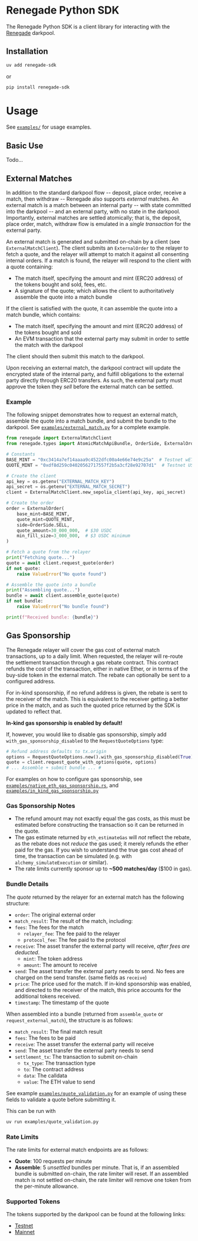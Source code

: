# Renegade Python SDK
The Renegade Python SDK is a client library for interacting with the [Renegade](https://renegade.fi/) darkpool.

## Installation
```bash
uv add renegade-sdk
```
or
```bash
pip install renegade-sdk
```

# Usage
See [`examples/`](examples/) for usage examples.

## Basic Use
Todo... 

## External Matches
In addition to the standard darkpool flow -- deposit, place order, receive a match, then withdraw -- Renegade also supports *external* matches. An external match is a match between an internal party -- with state committed into the darkpool -- and an external party, with no state in the darkpool. Importantly, external matches are settled atomically; that is, the deposit, place order, match, withdraw flow is emulated in a _single transaction_ for the external party.

An external match is generated and submitted on-chain by a client (see `ExternalMatchClient`). The client submits an `ExternalOrder` to the relayer to fetch a quote, and the relayer will attempt to match it against all consenting internal orders. If a match is found, the relayer will respond to the client with a quote containing:
- The match itself, specifying the amount and mint (ERC20 address) of the tokens bought and sold, fees, etc.
- A signature of the quote; which allows the client to authoritatively assemble the quote into a match bundle

If the client is satisfied with the quote, it can assemble the quote into a match bundle, which contains:
- The match itself, specifying the amount and mint (ERC20 address) of the tokens bought and sold
- An EVM transaction that the external party may submit in order to settle the match with the darkpool

The client should then submit this match to the darkpool.

Upon receiving an external match, the darkpool contract will update the encrypted state of the internal party, and fulfill obligations to the external party directly through ERC20 transfers. As such, the external party must approve the token they _sell_ before the external match can be settled.


### Example
The following snippet demonstrates how to request an external match, assemble the quote into a match bundle, and submit the bundle to the darkpool. See [`examples/external_match.py`](examples/external_match.py) for a complete example.
```python
from renegade import ExternalMatchClient
from renegade.types import AtomicMatchApiBundle, OrderSide, ExternalOrder

# Constants
BASE_MINT = "0xc3414a7ef14aaaa9c4522dfc00a4e66e74e9c25a"  # Testnet wETH
QUOTE_MINT = "0xdf8d259c04020562717557f2b5a3cf28e92707d1"  # Testnet USDC

# Create the client
api_key = os.getenv("EXTERNAL_MATCH_KEY")
api_secret = os.getenv("EXTERNAL_MATCH_SECRET")
client = ExternalMatchClient.new_sepolia_client(api_key, api_secret)

# Create the order
order = ExternalOrder(
    base_mint=BASE_MINT,
    quote_mint=QUOTE_MINT,
    side=OrderSide.SELL,
    quote_amount=30_000_000,  # $30 USDC
    min_fill_size=3_000_000,  # $3 USDC minimum
)

# Fetch a quote from the relayer
print("Fetching quote...")
quote = await client.request_quote(order)
if not quote:
    raise ValueError("No quote found")

# Assemble the quote into a bundle
print("Assembling quote...")
bundle = await client.assemble_quote(quote)
if not bundle:
    raise ValueError("No bundle found")

print(f"Received bundle: {bundle}")
```

## Gas Sponsorship

The Renegade relayer will cover the gas cost of external match transactions, up to a daily limit. When requested, the relayer will re-route the settlement transaction through a gas rebate contract. This contract refunds the cost of the transaction, either in native Ether, or in terms of the buy-side token in the external match.
The rebate can optionally be sent to a configured address.

For in-kind sponsorship, if no refund address is given, the rebate is sent to the receiver of the match. This is equivalent to the receiver getting a better price in the match, and as such the quoted price returned by the SDK is updated to reflect that.

**In-kind gas sponsorship is enabled by default!**

If, however, you would like to disable gas sponsorship, simply add `with_gas_sponsorship_disabled` to the `RequestQuoteOptions` type:
```python
# Refund address defaults to tx.origin
options = RequestQuoteOptions.new().with_gas_sponsorship_disabled(True)
quote = client.request_quote_with_options(quote, options)
# ... Assemble + submit bundle ... #
```

For examples on how to configure gas sponsorship, see [`examples/native_eth_gas_sponsorship.rs`](examples/native_eth_gas_sponsorship.py), and [`examples/in_kind_gas_sponsorship.py`](examples/in_kind_gas_sponsorship.py)

### Gas Sponsorship Notes

- The refund amount may not exactly equal the gas costs, as this must be estimated before constructing the transaction so it can be returned in the quote.
- The gas estimate returned by `eth_estimateGas` will _not_ reflect the rebate, as the rebate does not _reduce_ the gas used; it merely refunds the ether paid for the gas. If you wish to understand the true gas cost ahead of time, the transaction can be simulated (e.g. with `alchemy_simulateExecution` or similar).
- The rate limits currently sponsor up to **~500 matches/day** ($100 in gas). 

### Bundle Details
The *quote* returned by the relayer for an external match has the following structure:
- `order`: The original external order
- `match_result`: The result of the match, including:
- `fees`: The fees for the match
    - `relayer_fee`: The fee paid to the relayer
    - `protocol_fee`: The fee paid to the protocol
- `receive`: The asset transfer the external party will receive, *after fees are deducted*.
    - `mint`: The token address
    - `amount`: The amount to receive
- `send`: The asset transfer the external party needs to send. No fees are charged on the send transfer. (same fields as `receive`)
- `price`: The price used for the match. If in-kind sponsorship was enabled, and directed to the receiver of the match, this price accounts for the additional tokens received.
- `timestamp`: The timestamp of the quote

When assembled into a bundle (returned from `assemble_quote` or `request_external_match`), the structure is as follows:
- `match_result`: The final match result
- `fees`: The fees to be paid
- `receive`: The asset transfer the external party will receive
- `send`: The asset transfer the external party needs to send
- `settlement_tx`: The transaction to submit on-chain
    - `tx_type`: The transaction type
    - `to`: The contract address
    - `data`: The calldata
    - `value`: The ETH value to send

See example [`examples/quote_validation.py`](examples/quote_validation.py) for an example of using these fields to validate a quote before submitting it.

This can be run with
```bash
uv run examples/quote_validation.py
```

### Rate Limits
The rate limits for external match endpoints are as follows: 
- **Quote**: 100 requests per minute
- **Assemble**: 5 _unsettled_ bundles per minute. That is, if an assembled bundle is submitted on-chain, the rate limiter will reset. 
If an assembled match is not settled on-chain, the rate limiter will remove one token from the per-minute allowance.

### Supported Tokens
The tokens supported by the darkpool can be found at the following links:
- [Testnet](https://github.com/renegade-fi/token-mappings/blob/main/testnet.json)
- [Mainnet](https://github.com/renegade-fi/token-mappings/blob/main/mainnet.json)
